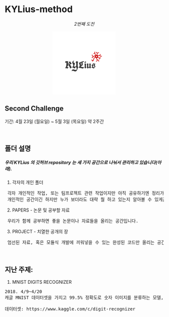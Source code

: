 ﻿# KYLius-method
<p align="center"><i>2번째 도전</i></p>
<p align="center"> <img src="PROJECT/logo/KYLius_logo4.png" > </p>

## Second Challenge
<p>
기간: 4월 23일 (월요일) ~ 5월 3일 (목요일) 약 2주간
</p>
<br>

## 폴더 설명
##### 우리 KYLius 의 깃허브 repository 는 세 가지 공간으로 나눠서 관리하고 있습니다(아래).
1. 각자의 개인 폴더 <br>
<pre> 각자 개인적인 작업, 또는 팀프로젝트 관련 작업이지만 아직 공유하기엔 정리가 덜 된 것들을 모아놓는 공간입니다. <br> 개인적인 공간이긴 하지만 누가 보더라도 대략 뭘 하고 있는지 알아볼 수 있게끔 적절한 주석은 필수! </pre>
2. PAPERS - 논문 및 공부할 자료 <br>
<pre> 우리가 함께 공부하면 좋을 논문이나 자료들을 올리는 공간입니다. </pre>
3. PROJECT - 치열한 공개의 장 <br>
<pre> 엄선된 자료, 혹은 모듈식 개발에 끼워넣을 수 있는 완성된 코드만 올리는 공간입니다. </pre>
<br>

## 지난 주제: 
1. MNIST DIGITS RECOGNIZER
<pre>
2018. 4/9~4/20
캐글 MNIST 데이터셋을 가지고 99.5% 정확도로 숫자 이미지를 분류하는 모델, 프로그램을 만듬(Tensorflow, CNN 활용). <br>
데이터셋: https://www.kaggle.com/c/digit-recognizer
</pre>
